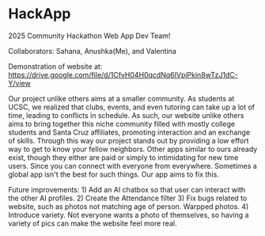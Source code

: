 # HackApp

2025 Community Hackathon Web App Dev Team!

Collaborators: Sahana, Anushka(Me), and Valentina

Demonstration of website at: https://drive.google.com/file/d/1CfvH04H0qcdNq6IVpjPkin8wTzJ1dC-Y/view 

Our project unlike others aims at a smaller community. As students at UCSC, we realized that clubs, events, and even tutoring can take up a lot of time, leading to conflicts in schedule. As such, our website unlike others aims to bring together this niche community filled with mostly college students and Santa Cruz affiliates, promoting interaction and an exchange of skills. Through this way our project stands out by providing a low effort way to get to know your fellow neighbors. Other apps similar to ours already exist, though they either are paid or simply to intimidating for new time users. Since you can connect with everyone from everywhere. Sometimes a global app isn't the best for such things. Our app aims to fix this. 

Future improvements: 1) Add an AI chatbox so that user can interact with the other AI profiles. 2) Create the Attendance filter 3) Fix bugs related to website, such as photos not matching age of person. Warpped photos. 4) Introduce variety. Not everyone wants a photo of themselves, so having a variety of pics can make the website feel more real.
